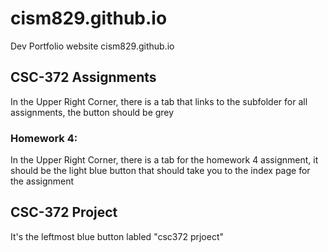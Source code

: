 # cism829.github.io
Dev Portfolio website cism829.github.io

## CSC-372 Assignments
In the Upper Right Corner, there is a tab that links to the subfolder for all assignments, the button should be grey
### Homework 4:
In the Upper Right Corner, there is a tab for the homework 4 assignment, it should be the light blue button that should take you to the index page for the assignment




## CSC-372 Project
It's the leftmost blue button labled "csc372 prjoect"
